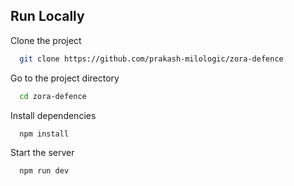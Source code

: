 

## Run Locally

Clone the project

```bash
  git clone https://github.com/prakash-milologic/zora-defence
```

Go to the project directory

```bash
  cd zora-defence
```

Install dependencies

```bash
  npm install
```

Start the server

```bash
  npm run dev
```